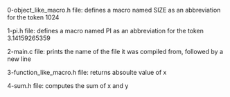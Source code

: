 0-object_like_macro.h file: defines a macro named SIZE as an abbreviation for the token 1024

1-pi.h file: defines a macro named PI as an abbreviation for the token 3.14159265359

2-main.c file: prints the name of the file it was compiled from, followed by a new line

3-function_like_macro.h file: returns absoulte value of x

4-sum.h file: computes the sum of x and y
